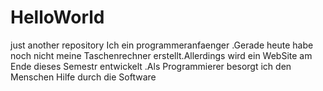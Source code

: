 # HelloWorld
just another repository
Ich ein programmeranfaenger .Gerade heute habe noch nicht meine Taschenrechner erstellt.Allerdings wird ein WebSite am Ende dieses Semestr entwickelt .Als Programmierer besorgt ich den Menschen  Hilfe durch die Software
